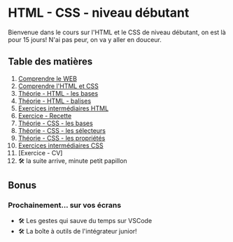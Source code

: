 # HTML - CSS - niveau débutant

Bienvenue dans le cours sur l'HTML et le CSS de niveau débutant, on est là pour 15 jours! N'ai pas peur, on va y aller en douceur.

## Table des matières

1. [Comprendre le WEB](1-comprendre-web.md)
2. [Comprendre l'HTML et CSS](2-comprendre-html-css.md)
3. [Théorie - HTML - les bases](3-theorie-html-bases.md)
4. [Théorie - HTML - balises](4-theorie-html-balises.md)
5. [Exercices intermédiaires HTML](5-exercices-intermediaires-html.md)
6. [Exercice - Recette](6-exercice-recette.md)
7. [Théorie - CSS - les bases](7-theorie-css-bases.md)
8. [Théorie - CSS - les sélecteurs](8-theorie-css-selecteurs.md)
9. [Théorie - CSS - les propriétés](9-theorie-css-prorietes.md)
10. [Exercices intermédiaires CSS](10-exercices-intermediaires-css.md)
11. [Exercice - CV]
12. :hammer_and_wrench: la suite arrive, minute petit papillon

## Bonus

### Prochainement... sur vos écrans

- :hammer_and_wrench: Les gestes qui sauve du temps sur VSCode
- :hammer_and_wrench: La boîte à outils de l'intégrateur junior! 